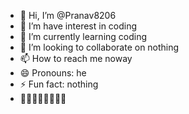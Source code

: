 - 👋 Hi, I’m @Pranav8206
- 👀 I’m have interest in coding
- 🌱 I’m currently learning coding
- 💞️ I’m looking to collaborate on nothing
- 📫 How to reach me noway
- 😄 Pronouns: he
- ⚡ Fun fact: nothing
- 🤣🤣🤣🤣🤣🤣🤣🤣

<!---
Pranav8206/Pranav8206 is a ✨ special ✨ repository because its `README.md` (this file) appears on your GitHub profile.
You can click the Preview link to take a look at your changes.
--->
